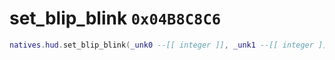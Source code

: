 # set_blip_blink `0x04B8C8C6`

```lua
natives.hud.set_blip_blink(_unk0 --[[ integer ]], _unk1 --[[ integer ]], _unk2 --[[ integer ]], _unk3 --[[ integer ]])
```